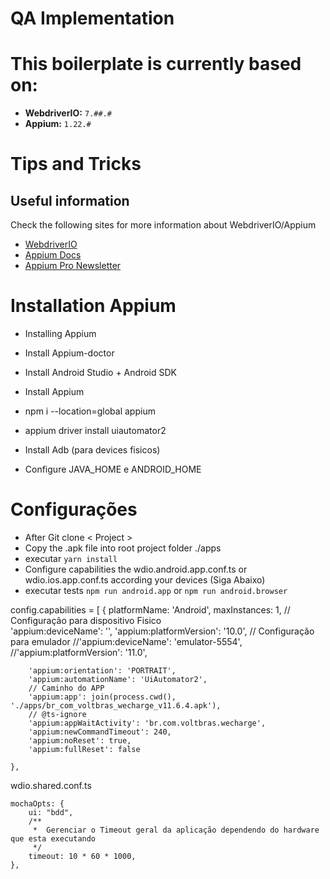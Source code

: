 # QA Implementation
# 
# This boilerplate is currently based on:

- **WebdriverIO:** `7.##.#`
- **Appium:** `1.22.#`

# Tips and Tricks

## Useful information
Check the following sites for more information about WebdriverIO/Appium
- [WebdriverIO](http://webdriver.io)
- [Appium Docs](http://appium.io/docs/en/about-appium/intro/)
- [Appium Pro Newsletter](http://appiumpro.com)


# Installation Appium

- Installing Appium

- Install Appium-doctor

- Install Android Studio + Android SDK

- Install Appium

- npm i --location=global appium

- appium driver install uiautomator2

- Install Adb (para devices fisicos)

- Configure JAVA_HOME e ANDROID_HOME


# Configurações

- After Git clone < Project >
- Copy the .apk file into root project folder ./apps
- executar `yarn install`
- Configure capabilities the wdio.android.app.conf.ts or wdio.ios.app.conf.ts according your devices  (Siga Abaixo)
- executar tests `npm run android.app` or `npm run android.browser`



config.capabilities = [
    {
        platformName: 'Android',
        maxInstances: 1,
        // Configuração para dispositivo Fisico   
        'appium:deviceName': '<ADB device Name>',
        'appium:platformVersion': '10.0',
        // Configuração para emulador
        //'appium:deviceName': 'emulator-5554',
        //'appium:platformVersion': '11.0',

        'appium:orientation': 'PORTRAIT',
        'appium:automationName': 'UiAutomator2',
        // Caminho do APP 
        'appium:app': join(process.cwd(), './apps/br_com_voltbras_wecharge_v11.6.4.apk'),
        // @ts-ignore
        'appium:appWaitActivity': 'br.com.voltbras.wecharge',
        'appium:newCommandTimeout': 240,
        'appium:noReset': true,
        'appium:fullReset': false

    },

wdio.shared.conf.ts

    mochaOpts: {
        ui: "bdd",
        /**
         *  Gerenciar o Timeout geral da aplicação dependendo do hardware que esta executando  
         */
        timeout: 10 * 60 * 1000,  
    },


 

